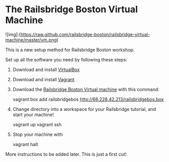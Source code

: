 # The Railsbridge Boston Virtual Machine

![img]:(https://raw.github.com/railsbridge-boston/railsbridge-virtual-machine/master/vm.png)

This is a new setup method for Railsbridge Boston workshop.

Set up all the software you need by following these steps:

1. Download and install [VirtualBox][vbox]

[vbox]:https://www.virtualbox.org/wiki/Downloads

2. Download and install [Vagrant][vagrant]

[vagrant]:http://downloads.vagrantup.com/tags/v1.2.7

3. Download the [Railsbridge Boston Virtual machine][vm] with this command:

    vagrant box add railsbridgebos http://66.228.42.213/railsbridgebos.box

[vm]:http://66.228.42.213/railsbridgebos.box

4. Change directory into a workspace for your Railsbridge tutorial, and start
   your machine!

    vagrant up
    vagrant ssh

5. Stop your machine with

    vagrant halt

More instructions to be added later. This is just a first cut!





